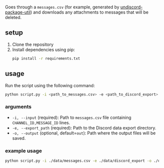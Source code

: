 Goes through a `messages.csv` (for example, generated by [undiscord-package-util](https://github.com/Dorifor/undiscord-package-util)) and downloads any attachments to messages that will be deleted.

## setup

1. Clone the repository
1. Install dependencies using pip:
   ```sh
   pip install -r requirements.txt
   ```

## usage

Run the script using the following command:

```sh
python script.py -i <path_to_messages.csv> -e <path_to_discord_export> -o <output_directory>
```

### arguments

- `-i, --input` (required): Path to `messages.csv` file containing `CHANNEL_ID,MESSAGE_ID` lines.
- `-e, --export_path` (required): Path to the Discord data export directory.
- `-o, --output` (optional, default=`out`): Path where the output files will be saved.

### example usage

```sh
python script.py -i ./data/messages.csv -e ./data/discord_export -o ./output
```
